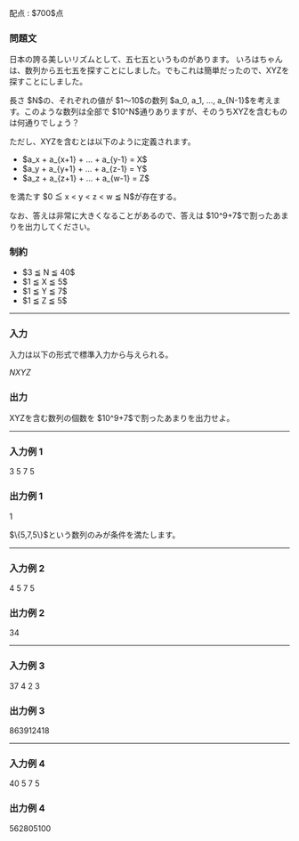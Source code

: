 
<div>

<span>

<span>

<p>
配点 : $700$点
</p>

<div>

<section>

### **問題文**

<p>
日本の誇る美しいリズムとして、五七五というものがあります。
いろはちゃんは、数列から五七五を探すことにしました。でもこれは簡単だったので、XYZを探すことにしました。
</p>

<p>
長さ $N$の、それぞれの値が $1～10$の数列 $a_0, a_1, ..., a_{N-1}$を考えます。このような数列は全部で $10^N$通りありますが、そのうちXYZを含むものは何通りでしょう？
</p>

<p>
ただし、XYZを含むとは以下のように定義されます。
</p>

<ul>

<li>
$a_x + a_{x+1} + ... + a_{y-1} = X$
</li>

<li>
$a_y + a_{y+1} + ... + a_{z-1} = Y$
</li>

<li>
$a_z + a_{z+1} + ... + a_{w-1} = Z$
</li>

</ul>

<p>
を満たす $0 ≦ x < y < z < w ≦ N$が存在する。
</p>

<p>
なお、答えは非常に大きくなることがあるので、答えは $10^9+7$で割ったあまりを出力してください。
</p>

</section>

</div>

<div>

<section>

### **制約**

<ul>

<li>
$3 ≦ N ≦ 40$
</li>

<li>
$1 ≦ X ≦ 5$
</li>

<li>
$1 ≦ Y ≦ 7$
</li>

<li>
$1 ≦ Z ≦ 5$
</li>

</ul>

</section>

</div>

---

<div>

<div>

<section>

### **入力**

<p>
入力は以下の形式で標準入力から与えられる。
</p>

<div>

$N$$X$$Y$$Z$
</div>

</section>

</div>

<div>

<section>

### **出力**

<p>
XYZを含む数列の個数を $10^9+7$で割ったあまりを出力せよ。
</p>

</section>

</div>

</div>

---

<div>

<section>

### **入力例 1**

<div>

3 5 7 5

</div>

</section>

</div>

<div>

<section>

### **出力例 1**

<div>

1

</div>

<p>
$\{5,7,5\}$という数列のみが条件を満たします。
</p>

</section>

</div>

---

<div>

<section>

### **入力例 2**

<div>

4 5 7 5

</div>

</section>

</div>

<div>

<section>

### **出力例 2**

<div>

34

</div>

</section>

</div>

---

<div>

<section>

### **入力例 3**

<div>

37 4 2 3

</div>

</section>

</div>

<div>

<section>

### **出力例 3**

<div>

863912418

</div>

</section>

</div>

---

<div>

<section>

### **入力例 4**

<div>

40 5 7 5

</div>

</section>

</div>

<div>

<section>

### **出力例 4**

<div>

562805100

</div>

</section>

</div>

</span>

</span>

</div>
